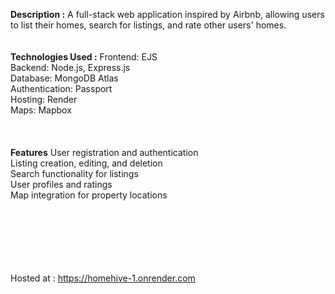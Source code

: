 <b>Description :</b>
A full-stack web application inspired by Airbnb, allowing users to list their homes, search for listings, and rate other users' homes.
<br>
<br>
<br>
<b>**Technologies Used :**</b>
Frontend: EJS <br>
Backend: Node.js, Express.js <br>
Database: MongoDB Atlas <br>
Authentication: Passport <br>
Hosting: Render <br>
Maps: Mapbox <br>
<br>
<br>
<br>
<b>**Features**</b>
User registration and authentication <br>
Listing creation, editing, and deletion <br>
Search functionality for listings <br>
User profiles and ratings <br>
Map integration for property locations <br>
<br><br><br><br><br><br>

Hosted at : <a> https://homehive-1.onrender.com </a>
